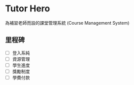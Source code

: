 # Tutor Hero

為補習老師而設的課堂管理系統 (Course Management System)

## 里程碑

- [ ] 登入系純
- [ ] 資源管理
- [ ] 學生進度
- [ ] 獎勵制度
- [ ] 學費付款
